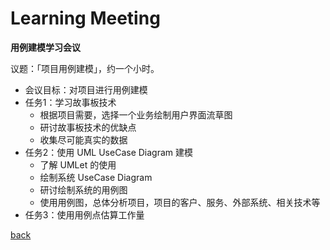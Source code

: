 # Learning Meeting



**用例建模学习会议**

议题：「项目用例建模」，约一个小时。

- 会议目标：对项目进行用例建模
- 任务1：学习故事板技术
  - 根据项目需要，选择一个业务绘制用户界面流草图
  - 研讨故事板技术的优缺点
  - 收集尽可能真实的数据
- 任务2：使用 UML UseCase Diagram 建模
  - 了解 UMLet 的使用
  - 绘制系统 UseCase Diagram
  - 研讨绘制系统的用例图
  - 使用用例图，总体分析项目，项目的客户、服务、外部系统、相关技术等
- 任务3：使用用例点估算工作量

[back](../../)